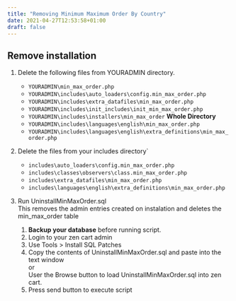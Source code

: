 ```yaml
---
title: "Removing Minimum Maximum Order By Country"
date: 2021-04-27T12:53:58+01:00
draft: false
---
```

## Remove installation
    
1. Delete the following files from YOURADMIN directory.
    - `YOURADMIN\min_max_order.php`
    - `YOURADMIN\includes\auto_loaders\config.min_max_order.php`
    - `YOURADMIN\includes\extra_datafiles\min_max_order.php`
    - `YOURADMIN\includes\init_includes\init_min_max_order.php`
    - `YOURADMIN\includes\installers\min_max_order` **Whole Directory**
    - `YOURADMIN\includes\languages\english\min_max_order.php`
    - `YOURADMIN\includes\languages\english\extra_definitions\min_max_order.php`  
    
1. Delete the files from your includes directory`
    - `includes\auto_loaders\config.min_max_order.php`
    - `includes\classes\observers\class.min_max_order.php`
    - `includes\extra_datafiles\min_max_order.php`
    - `includes\languages\english\extra_definitions\min_max_order.php`  

1. Run UninstallMinMaxOrder.sql  
This removes the admin entries created on instalation and deletes the min_max_order table  
    1. **Backup your database** before running script.
    1. Login to your zen cart admin  
    1. Use Tools > Install SQL Patches
    1. Copy the contents of UninstallMinMaxOrder.sql and paste into the text window  
    or  
    User the Browse button to load UninstallMinMaxOrder.sql into zen cart.
    1. Press send button to execute script  
